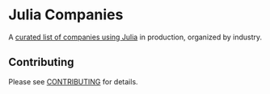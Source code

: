 # Julia Companies

A [curated list of companies using Julia](https://julia-companies.org/) in production, organized by industry.

## Contributing

Please see [CONTRIBUTING](CONTRIBUTING.md) for details.
